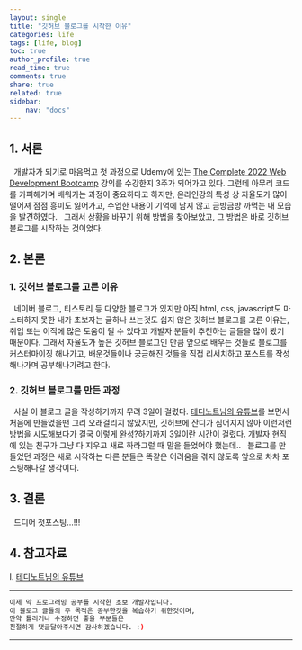 ```yaml
---
layout: single
title: "깃허브 블로그를 시작한 이유"
categories: life
tags: [life, blog]
toc: true
author_profile: true
read_time: true
comments: true
share: true
related: true
sidebar: 
    nav: "docs"
---
```


## 1. 서론

&nbsp;&nbsp;개발자가 되기로 마음먹고 첫 과정으로 Udemy에 있는 [The Complete 2022 Web Development Bootcamp](https://www.udemy.com/course/the-complete-web-development-bootcamp/) 강의를 수강한지 3주가 되어가고 있다. 그런데 아무리 코드를 카피해가며 배워가는 과정이 중요하다고 하지만, 온라인강의 특성 상 자율도가 많이 떨어져 점점 흥미도 잃어가고, 수업한 내용이 기억에 남지 않고 금방금방 까먹는 내 모습을 발견하였다.
&nbsp;&nbsp;그래서 상황을 바꾸기 위해 방법을 찾아보았고, 그 방법은 바로 깃허브 블로그를 시작하는 것이었다. 

## 2. 본론

### 1. 깃허브 블로그를 고른 이유

&nbsp;&nbsp;네이버 블로그, 티스토리 등 다양한 블로그가 있지만 아직 html, css, javascript도 마스터하지 못한 내가 초보자는 글하나 쓰는것도 쉽지 않은 깃허브 블로그를 고른 이유는, 취업 또는 이직에 많은 도움이 될 수 있다고 개발자 분들이 추천하는 글들을 많이 봤기 때문이다. 그래서 자율도가 높은 깃허브 블로그인 만큼 앞으로 배우는 것들로 블로그를 커스터마이징 해나가고, 배운것들이나 궁금해진 것들을 직접 리서치하고 포스트를 작성해나가며 공부해나가려고 한다.

### 2. 깃허브 블로그를 만든 과정

&nbsp;&nbsp;사실 이 블로그 글을 작성하기까지 무려 3일이 걸렸다. [테디노트님의 유튜브](https://www.youtube.com/watch?v=ACzFIAOsfpM)를 보면서 처음에 만들었을땐 그리 오래걸리지 않았지만, 깃허브에 잔디가 심어지지 않아 이런저런 방법을 시도해보다가 결국 이렇게 완성?하기까지 3일이란 시간이 걸렸다. 개발자 현직에 있는 친구가 그냥 다 지우고 새로 하라그럴 때 말을 들었어야 했는데..
&nbsp;&nbsp;블로그를 만들었던 과정은 새로 시작하는 다른 분들은 똑같은 어려움을 겪지 않도록 앞으로 차차 포스팅해나갈 생각이다.

## 3. 결론

&nbsp;&nbsp;드디어 첫포스팅...!!!

## 4. 참고자료


Ⅰ. [테디노트님의 유튜브](https://www.youtube.com/watch?v=ACzFIAOsfpM)

---

```bash
이제 막 프로그래밍 공부를 시작한 초보 개발자입니다.
이 블로그 글들의 주 목적은 공부한것을 복습하기 위한것이며, 
만약 틀리거나 수정하면 좋을 부분들은
친절하게 댓글달아주시면 감사하겠습니다. :)
```

---